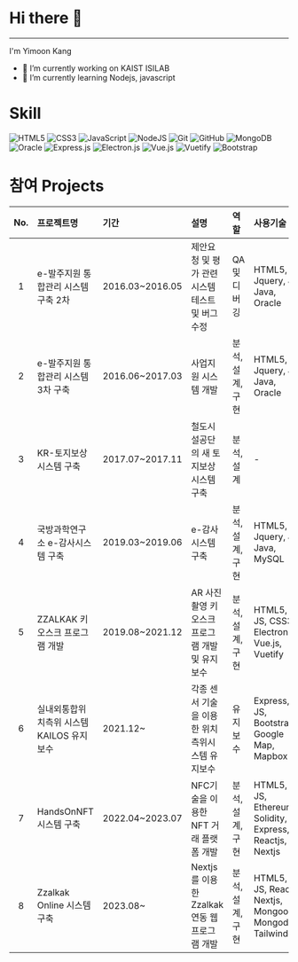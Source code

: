 # Hi there 👋

---

I'm Yimoon Kang

- 🔭 I’m currently working on KAIST ISILAB
- 🌱 I’m currently learning Nodejs, javascript


# Skill
![HTML5](https://img.shields.io/badge/html5-%23E34F26.svg?style=for-the-badge&logo=html5&logoColor=white)
![CSS3](https://img.shields.io/badge/css3-%231572B6.svg?style=for-the-badge&logo=css3&logoColor=white)
![JavaScript](https://img.shields.io/badge/javascript-%23323330.svg?style=for-the-badge&logo=javascript&logoColor=%23F7DF1E)
![NodeJS](https://img.shields.io/badge/node.js-6DA55F?style=for-the-badge&logo=node.js&logoColor=white)
![Git](https://img.shields.io/badge/git-%23F05033.svg?style=for-the-badge&logo=git&logoColor=white)
![GitHub](https://img.shields.io/badge/github-%23121011.svg?style=for-the-badge&logo=github&logoColor=white)
![MongoDB](https://img.shields.io/badge/MongoDB-%234ea94b.svg?style=for-the-badge&logo=mongodb&logoColor=white)
![Oracle](https://img.shields.io/badge/Oracle-F80000?style=for-the-badge&logo=oracle&logoColor=white)
![Express.js](https://img.shields.io/badge/express.js-%23404d59.svg?style=for-the-badge&logo=express&logoColor=%2361DAFB)
![Electron.js](https://img.shields.io/badge/Electron-191970?style=for-the-badge&logo=Electron&logoColor=white)
![Vue.js](https://img.shields.io/badge/vuejs-%2335495e.svg?style=for-the-badge&logo=vuedotjs&logoColor=%234FC08D)
![Vuetify](https://img.shields.io/badge/Vuetify-1867C0?style=for-the-badge&logo=vuetify&logoColor=AEDDFF)
![Bootstrap](https://img.shields.io/badge/bootstrap-%23563D7C.svg?style=for-the-badge&logo=bootstrap&logoColor=white)



# 참여 Projects
|No.|프로젝트명|기간|설명|역할|사용기술|
|:---:|:---|:---|:---|:---|:---|
|1|e-발주지원 통합관리 시스템 구축 2차|2016.03~2016.05|제안요청 및 평가 관련 시스템 테스트 및 버그 수정|QA 및 디버깅|HTML5, Jquery, JS, Java, Oracle|
|2|e-발주지원 통합관리 시스템 3차 구축|2016.06~2017.03|사업지원 시스템 개발|분석, 설계, 구현|HTML5, Jquery, JS, Java, Oracle|
|3|KR-토지보상시스템 구축|2017.07~2017.11|철도시설공단의 새 토지보상시스템 구축|분석, 설계|-|
|4|국방과학연구소 e-감사시스템 구축|2019.03~2019.06|e-감사시스템 구축|분석, 설계, 구현|HTML5, Jquery, JS, Java, MySQL|
|5|ZZALKAK 키오스크 프로그램 개발|2019.08~2021.12|AR 사진촬영 키오스크 프로그램 개발 및 유지보수|분석, 설계, 구현|HTML5, JS, CSS3, Electron.js, Vue.js, Vuetify|
|6|실내외통합위치측위 시스템 KAILOS 유지보수|2021.12~|각종 센서 기술을 이용한 위치측위시스템 유지보수|유지보수|Express, JS, Bootstrap, Google Map, Mapbox|
|7|HandsOnNFT 시스템 구축|2022.04~2023.07|NFC기술을 이용한 NFT 거래 플랫폼 개발|분석, 설계, 구현|HTML5, JS, Ethereum, Solidity, Express, Reactjs, Nextjs|
|8|Zzalkak Online 시스템 구축|2023.08~|Nextjs를 이용한 Zzalkak 연동 웹 프로그램 개발|분석, 설계, 구현|HTML5, JS, Reactjs, Nextjs, Mongoose, Mongodb, Tailwindcss|

<!--
**nimuni/nimuni** is a ✨ _special_ ✨ repository because its `README.md` (this file) appears on your GitHub profile.

Here are some ideas to get you started:

- 🔭 I’m currently working on ...
- 🌱 I’m currently learning ...
- 👯 I’m looking to collaborate on ...
- 🤔 I’m looking for help with ...
- 💬 Ask me about ...
- 📫 How to reach me: ...
- 😄 Pronouns: ...
- ⚡ Fun fact: ...
-->
